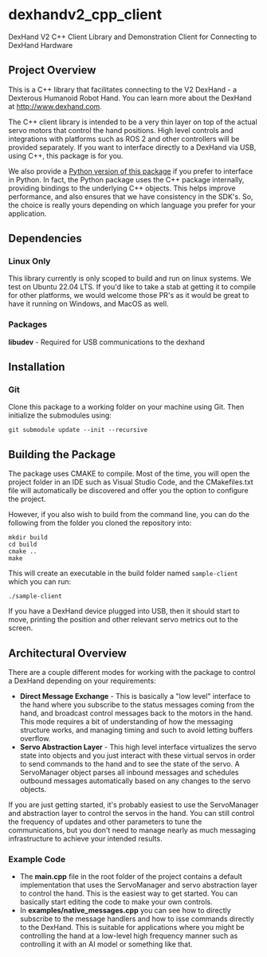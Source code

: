 # dexhandv2_cpp_client
DexHand V2 C++ Client Library and Demonstration Client for Connecting to DexHand Hardware

## Project Overview
This is a C++ library that facilitates connecting to the V2 DexHand - a Dexterous Humanoid Robot Hand. 
You can learn more about the DexHand at http://www.dexhand.com.

The C++ client library is intended to be a very thin layer on top of the actual servo motors that control
the hand positions. High level controls and integrations with platforms such as ROS 2 and other controllers
will be provided separately. If you want to interface directly to a DexHand via USB, using C++, this package
is for you. 

We also provide a [Python version of this package](https://github.com/iotdesignshop/dexhandv2_python_client) if you prefer
to interface in Python. In fact, the Python package uses the C++ package internally, providing bindings to the
underlying C++ objects. This helps improve performance, and also ensures that we have consistency in the SDK's. 
So, the choice is really yours depending on which language you prefer for your application.

## Dependencies

### Linux Only

This library currently is only scoped to build and run on linux systems. We test on Ubuntu 22.04 LTS. 
If you'd like to take a stab at getting it to compile for other platforms, we would welcome those PR's
as it would be great to have it running on Windows, and MacOS as well.

### Packages

__libudev__ - Required for USB communications to the dexhand

## Installation

### Git
Clone this package to a working folder on your machine using Git. Then initialize the submodules using:

```(bash)
git submodule update --init --recursive
```

## Building the Package

The package uses CMAKE to compile. Most of the time, you will open the project folder in an IDE such as Visual Studio
Code, and the CMakefiles.txt file will automatically be discovered and offer you the option to configure the project.

However, if you also wish to build from the command line, you can do the following from the folder you cloned the 
repository into:

```(bash)
mkdir build
cd build
cmake ..
make
```

This will create an executable in the build folder named ```sample-client``` which you can run:

```(bash)
./sample-client
```

If you have a DexHand device plugged into USB, then it should start to move, printing the position and other relevant servo 
metrics out to the screen.

## Architectural Overview

There are a couple different modes for working with the package to control a DexHand depending on your requirements:

- __Direct Message Exchange__ - This is basically a "low level" interface to the hand where you subscribe to the status
messages coming from the hand, and broadcast control messages back to the motors in the hand. This mode requires a bit
of understanding of how the messaging structure works, and managing timing and such to avoid letting buffers overflow.
- __Servo Abstraction Layer__ - This high level interface virtualizes the servo state into objects and you just interact
with these virtual servos in order to send commands to the hand and to see the state of the servo. A ServoManager object
parses all inbound messages and schedules outbound messages automatically based on any changes to the servo objects.

If you are just getting started, it's probably easiest to use the ServoManager and abstraction layer to control the 
servos in the hand. You can still control the frequency of updates and other parameters to tune the communications, 
but you don't need to manage nearly as much messaging infrastructure to achieve your intended results.


### Example Code
- The __main.cpp__ file in the root folder of the project contains a default implementation that uses the ServoManager
and servo abstraction layer to control the hand. This is the easiest way to get started. You can basically start editing
the code to make your own controls.
- In __examples/native_messages.cpp__ you can see how to directly subscribe to the message handlers and how to isse commands
directly to the DexHand. This is suitable for applications where you might be controlling the hand at a low-level high frequency
manner such as controlling it with an AI model or something like that.




